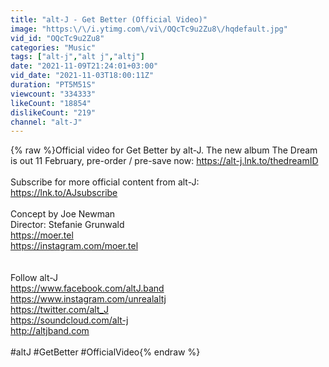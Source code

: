 ```yaml
---
title: "alt-J - Get Better (Official Video)"
image: "https:\/\/i.ytimg.com\/vi\/OQcTc9u2Zu8\/hqdefault.jpg"
vid_id: "OQcTc9u2Zu8"
categories: "Music"
tags: ["alt-j","alt j","altj"]
date: "2021-11-09T21:24:01+03:00"
vid_date: "2021-11-03T18:00:11Z"
duration: "PT5M51S"
viewcount: "334333"
likeCount: "18854"
dislikeCount: "219"
channel: "alt-J"
---
```

{% raw %}Official video for Get Better by alt-J. The new album The Dream is out 11 February, pre-order / pre-save now: <a rel="nofollow" target="blank" href="https://alt-j.lnk.to/thedreamID">https://alt-j.lnk.to/thedreamID</a><br /><br />Subscribe for more official content from alt-J:<br /><a rel="nofollow" target="blank" href="https://lnk.to/AJsubscribe">https://lnk.to/AJsubscribe</a><br /><br />Concept by Joe Newman<br />Director: Stefanie Grunwald<br /><a rel="nofollow" target="blank" href="https://moer.tel">https://moer.tel</a><br /><a rel="nofollow" target="blank" href="https://instagram.com/moer.tel">https://instagram.com/moer.tel</a><br /><br /><br />Follow alt-J<br /><a rel="nofollow" target="blank" href="https://www.facebook.com/altJ.band">https://www.facebook.com/altJ.band</a><br /><a rel="nofollow" target="blank" href="https://www.instagram.com/unrealaltj">https://www.instagram.com/unrealaltj</a><br /><a rel="nofollow" target="blank" href="https://twitter.com/alt_J">https://twitter.com/alt_J</a><br /><a rel="nofollow" target="blank" href="https://soundcloud.com/alt-j">https://soundcloud.com/alt-j</a><br /><a rel="nofollow" target="blank" href="http://altjband.com">http://altjband.com</a><br /><br />#altJ #GetBetter #OfficialVideo{% endraw %}
